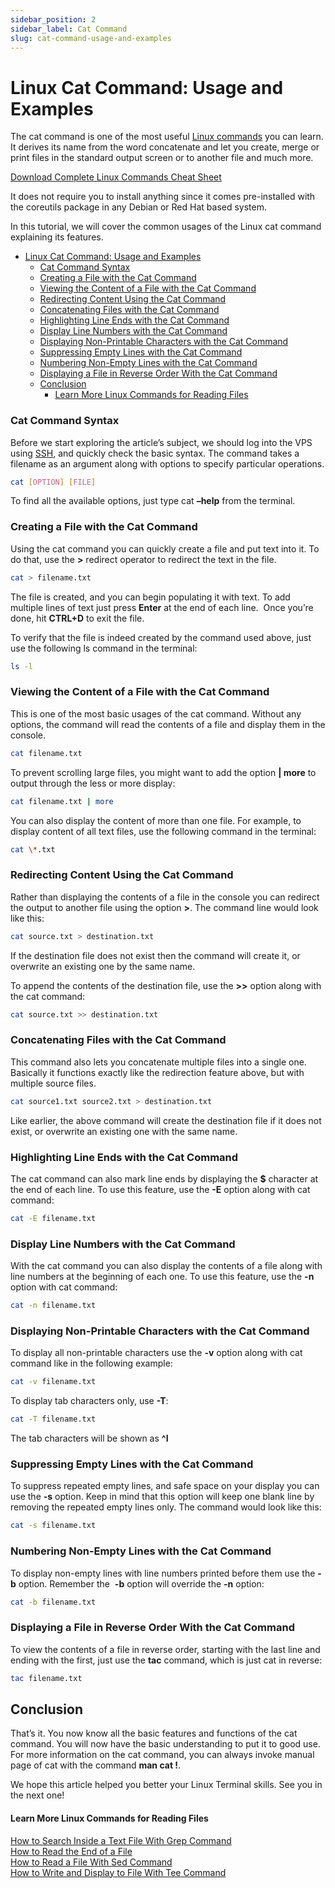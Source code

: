 ```yaml
---
sidebar_position: 2
sidebar_label: Cat Command
slug: cat-command-usage-and-examples
---
```

# Linux Cat Command: Usage and Examples

The cat command is one of the most useful [Linux commands](/linux-basics/commands) you can learn. It derives its name from the word concatenate and let you create, merge or print files in the standard output screen or to another file and much more.

[Download Complete Linux Commands Cheat Sheet](https://app.monstercampaigns.com/c/jg9u9k0by4lj9pvcjeso/)

It does not require you to install anything since it comes pre-installed with the coreutils package in any Debian or Red Hat based system.

In this tutorial, we will cover the common usages of the Linux cat command explaining its features.

- [Linux Cat Command: Usage and Examples](#linux-cat-command-usage-and-examples)
    - [Cat Command Syntax](#cat-command-syntax)
    - [Creating a File with the Cat Command](#creating-a-file-with-the-cat-command)
    - [Viewing the Content of a File with the Cat Command](#viewing-the-content-of-a-file-with-the-cat-command)
    - [Redirecting Content Using the Cat Command](#redirecting-content-using-the-cat-command)
    - [Concatenating Files with the Cat Command](#concatenating-files-with-the-cat-command)
    - [Highlighting Line Ends with the Cat Command](#highlighting-line-ends-with-the-cat-command)
    - [Display Line Numbers with the Cat Command](#display-line-numbers-with-the-cat-command)
    - [Displaying Non-Printable Characters with the Cat Command](#displaying-non-printable-characters-with-the-cat-command)
    - [Suppressing Empty Lines with the Cat Command](#suppressing-empty-lines-with-the-cat-command)
    - [Numbering Non-Empty Lines with the Cat Command](#numbering-non-empty-lines-with-the-cat-command)
    - [Displaying a File in Reverse Order With the Cat Command](#displaying-a-file-in-reverse-order-with-the-cat-command)
  - [Conclusion](#conclusion)
      - [Learn More Linux Commands for Reading Files](#learn-more-linux-commands-for-reading-files)

### Cat Command Syntax

Before we start exploring the article’s subject, we should log into the VPS using [SSH](/tutorials/how-to-use-putty-ssh), and quickly check the basic syntax. The command takes a filename as an argument along with options to specify particular operations.

``` bash
cat [OPTION] [FILE]
```

To find all the available options, just type cat **–help** from the terminal.

### Creating a File with the Cat Command

Using the cat command you can quickly create a file and put text into it. To do that, use the **\>** redirect operator to redirect the text in the file.

``` bash
cat > filename.txt
```

The file is created, and you can begin populating it with text. To add multiple lines of text just press **Enter** at the end of each line.  Once you’re done, hit **CTRL+D** to exit the file.

To verify that the file is indeed created by the command used above, just use the following ls command in the terminal:

``` bash
ls -l
```

### Viewing the Content of a File with the Cat Command

This is one of the most basic usages of the cat command. Without any options, the command will read the contents of a file and display them in the console.

```  bash
cat filename.txt
```

To prevent scrolling large files, you might want to add the option **| more** to output through the less or more display:

``` bash
cat filename.txt | more
```

You can also display the content of more than one file. For example, to display content of all text files, use the following command in the terminal:

``` bash
cat \*.txt
```

### Redirecting Content Using the Cat Command

Rather than displaying the contents of a file in the console you can redirect the output to another file using the option **\>**. The command line would look like this:

``` bash
cat source.txt > destination.txt
```

If the destination file does not exist then the command will create it, or overwrite an existing one by the same name.

To append the contents of the destination file, use the **\>>** option along with the cat command:

``` bash
cat source.txt >> destination.txt
```

### Concatenating Files with the Cat Command

This command also lets you concatenate multiple files into a single one. Basically it functions exactly like the redirection feature above, but with multiple source files.

``` bash
cat source1.txt source2.txt > destination.txt
```

Like earlier, the above command will create the destination file if it does not exist, or overwrite an existing one with the same name.

### Highlighting Line Ends with the Cat Command

The cat command can also mark line ends by displaying the **$** character at the end of each line. To use this feature, use the **\-E** option along with cat command:

``` bash
cat -E filename.txt
```

### Display Line Numbers with the Cat Command

With the cat command you can also display the contents of a file along with line numbers at the beginning of each one. To use this feature, use the **\-n** option with cat command:

``` bash
cat -n filename.txt
```

### Displaying Non-Printable Characters with the Cat Command

To display all non-printable characters use the **\-v** option along with cat command like in the following example:

``` bash
cat -v filename.txt
```

To display tab characters only, use **\-T**:

``` bash
cat -T filename.txt
```

The tab characters will be shown as **^I**

### Suppressing Empty Lines with the Cat Command

To suppress repeated empty lines, and safe space on your display you can use the **\-s** option. Keep in mind that this option will keep one blank line by removing the repeated empty lines only. The command would look like this:

``` bash
cat -s filename.txt
```

### Numbering Non-Empty Lines with the Cat Command

To display non-empty lines with line numbers printed before them use the **\-b** option. Remember the  **\-b** option will override the **\-n** option:

``` bash
cat -b filename.txt
```

### Displaying a File in Reverse Order With the Cat Command

To view the contents of a file in reverse order, starting with the last line and ending with the first, just use the **tac** command, which is just cat in reverse:

``` bash
tac filename.txt
```

Conclusion
----------

That’s it. You now know all the basic features and functions of the cat command. You will now have the basic understanding to put it to good use. For more information on the cat command, you can always invoke manual page of cat with the command **man cat !**.

We hope this article helped you better your Linux Terminal skills. See you in the next one!

#### Learn More Linux Commands for Reading Files

[How to Search Inside a Text File With Grep Command](/tutorials/grep-command-in-linux-useful-examples/)  
[How to Read the End of a File](/tutorials/how-to-use-tail-command/)  
[How to Read a File With Sed Command](/tutorials/how-to-use-linux-sed-command-examples/)  
[How to Write and Display to File With Tee Command](/tutorials/linux-tee-command-with-examples/)
